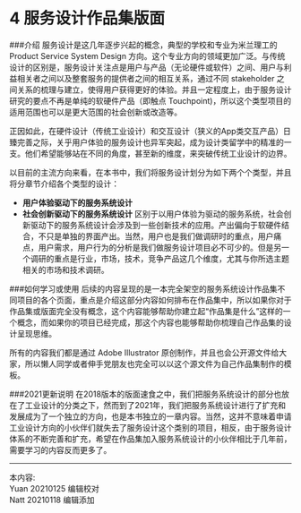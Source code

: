 # 4 服务设计作品集版面


###介绍
服务设计是这几年逐步兴起的概念，典型的学校和专业为米兰理工的 Product Service System Design 方向。这个专业方向的领域更加广泛。与传统设计的区别是，服务设计关注点是用户与产品（无论硬件或软件）之间、用户与利益相关者之间以及整套服务的提供者之间的相互关系，通过不同 stakeholder 之间关系的梳理与建立，使得用户获得更好的体验。并且一定程度上，由于服务设计研究的要点不再是单纯的软硬件产品（即触点 Touchpoint)，所以这个类型项目的适用范围也可以是更大范围的社会创新或改造等。

正因如此，在硬件设计（传统工业设计）和交互设计（狭义的App类交互产品）日臻完善之际，关乎用户体验的服务设计也异军突起，成为设计类留学中的精准的一支。他们希望能够站在不同的角度，甚至新的维度，来突破传统工业设计的边界。


以目前的主流方向来看，在本书中，我们将服务设计划分为如下两个个类型，并且将分章节介绍各个类型的设计：

* **用户体验驱动下的服务系统设计**
* **社会创新驱动下的服务系统设计**
区别于以用户体验为驱动的服务系统，社会创新驱动下的服务系统设计会涉及到一些创新技术的应用。产出偏向于软硬件结合，不只是单独的界面产出。当然，用户也是我们做调研时的重点，用户痛点，用户需求，用户行为的分析是我们做服务设计项目必不可少的。但是另一个调研的重点是行业，市场，技术，竞争产品这几个维度，尤其与你所选主题相关的市场和技术调研。


###如何学习或使用
后续的内容呈现的是一本完全架空的服务系统设计作品集不同项目的各个页面，重点是介绍这部分内容如何排布在作品集中，所以如果你对于作品集或版面完全没有概念，这个内容能够帮助你建立起“作品集是什么”这样的一个概念，而如果你的项目已经完成，那这个内容也能够帮助你梳理自己作品集的设计呈现思维。

所有的内容我们都是通过 Adobe Illustrator 原创制作，并且也会公开源文件给大家，所以懒人同学或者伸手党朋友也完全可以以这个源文件为自己作品集制作的模板。


###2021更新说明
在2018版本的版面速食之中，我们把服务系统设计的部分也放在了工业设计的分类之下，然而到了2021年，我们把服务系统设计进行了扩充和发展成为了一个独立的方向，也是本书独立的一章内容。当然，这并不意味着申请工业设计方向的小伙伴们就失去了服务设计这个类别的项目，相反，由于服务设计体系的不断完善和扩充，希望在作品集加入服务系统设计的小伙伴相比于几年前，需要学习的内容反而更多了。


---
本内容:    
Yuan 20210125 编辑校对  
Natt 20210118 编辑添加
